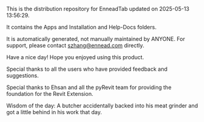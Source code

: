 This is the distribution repository for EnneadTab updated on 2025-05-13 13:56:29.

It contains the Apps and Installation and Help-Docs folders.

It is automatically generated, not manually maintained by ANYONE.
For support, please contact szhang@ennead.com directly.

Have a nice day! Hope you enjoyed using this product.

Special thanks to all the users who have provided feedback and suggestions.

Special thanks to Ehsan and all the pyRevit team for providing the foundation for the Revit Extension.



Wisdom of the day:
A butcher accidentally backed into his meat grinder and got a little behind in his work that day.
